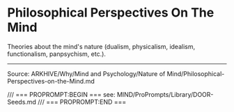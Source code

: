 # Philosophical Perspectives On The Mind

Theories about the mind's nature (dualism, physicalism, idealism, functionalism, panpsychism, etc.).

---
Source: ARKHIVE/Why/Mind and Psychology/Nature of Mind/Philosophical-Perspectives-on-the-Mind.md

/// === PROPROMPT:BEGIN ===
see: MIND/ProPrompts/Library/DOOR-Seeds.md
/// === PROPROMPT:END ===
